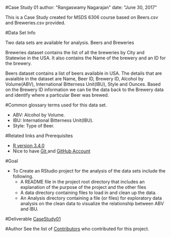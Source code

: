#Case Study 01
author: "Rangaswamy Nagarajan"
date: "June 30, 2017"

This is a Case Study created for MSDS 6306 course based on Beers.csv and Breweries.csv provided.

#Data Set Info

Two data sets are available for analysis. Beers and Breweries

Breweries dataset contains the list of all the breweries by City and Statewise in the USA.
It also contains the Name of the brewery and an ID for the brewery.

Beers dataset contains a list of beers available in USA.
The details that are avaialble in the dataset are Name, Beer ID, Brewery ID, Alcohol by Volume(ABV), International Bitterness Unit(IBU), Style and Ounces.
Based on the Brewery ID information we can tie the data back to the Brewery data and identify where a particular Beer was brewed.

#Common glossary terms used for this data set.
  * ABV: Alcohol by Volume.
  * IBU: International Bitterness Unit(IBU).
  * Style: Type of Beer.  

#Related links and Prerequisites
  * <a href = "https://cran.r-project.org/bin/windows/base/R-3.4.0-win.exe">R version 3.4.0</a>
  * Nice to have <a href="https://git-scm.com/download/win">Git </a> and <a href = "https://github.com/">GitHub Account</a>

#Goal
  * To Create an RStudio project for the analysis of the data sets include the following.
	* A README file in the project root directory that includes an explanation of the purpose of the project and the other files
	* A data directory containing files to load in and clean up the data. 
	* An Analysis directory containing a file (or files) for exploratory data analysis on the clean data to visualize the relationship between ABV and IBU.

#Deliverable 
  <a href="https://github.com/rnagarajan1/MSDSCaseStudy01">CaseStudy01</a>
  
#Author
 See the list of <a href ="https://github.com/rnagarajan1/MSDSCaseStudy01/graphs/contributors">Contributors</a> who contributed for this project.